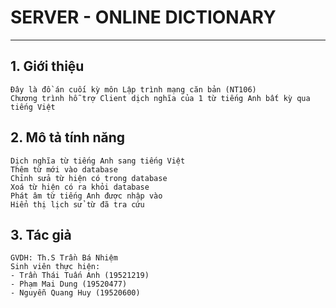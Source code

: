 # SERVER - ONLINE DICTIONARY
***

## 1. Giới thiệu   
    Đây là đồ án cuối kỳ môn Lập trình mạng căn bản (NT106)  
    Chương trình hỗ trợ Client dịch nghĩa của 1 từ tiếng Anh bất kỳ qua tiếng Việt

## 2. Mô tả tính năng  
    Dịch nghĩa từ tiếng Anh sang tiếng Việt  
    Thêm từ mới vào database  
    Chỉnh sửa từ hiện có trong database  
    Xoá từ hiện có ra khỏi database  
    Phát âm từ tiếng Anh được nhập vào  
    Hiển thị lịch sử từ đã tra cứu  

## 3. Tác giả   
    GVDH: Th.S Trần Bá Nhiệm
    Sinh viên thực hiện:
    - Trần Thái Tuấn Anh (19521219)  
    - Phạm Mai Dung (19520477)  
    - Nguyễn Quang Huy (19520600)  
